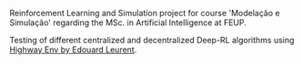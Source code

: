 Reinforcement Learning and Simulation project for course 'Modelação e Simulação' regarding the MSc. in Artificial Intelligence at FEUP.

Testing of different centralized and decentralized Deep-RL algorithms using [Highway Env by Edouard Leurent](https://highway-env.farama.org/multi_agent/).

